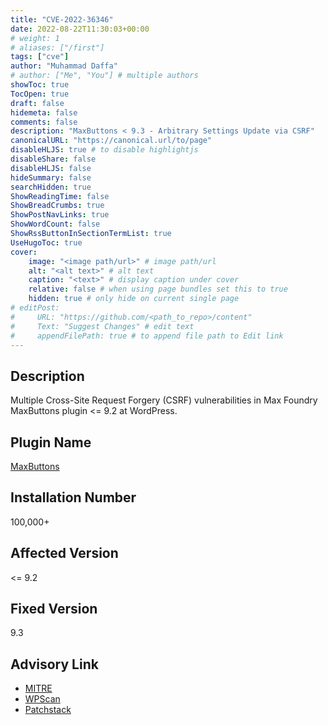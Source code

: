 ```yaml
---
title: "CVE-2022-36346"
date: 2022-08-22T11:30:03+00:00
# weight: 1
# aliases: ["/first"]
tags: ["cve"]
author: "Muhammad Daffa"
# author: ["Me", "You"] # multiple authors
showToc: true
TocOpen: true
draft: false
hidemeta: false
comments: false
description: "MaxButtons < 9.3 - Arbitrary Settings Update via CSRF"
canonicalURL: "https://canonical.url/to/page"
disableHLJS: true # to disable highlightjs
disableShare: false
disableHLJS: false
hideSummary: false
searchHidden: true
ShowReadingTime: false
ShowBreadCrumbs: true
ShowPostNavLinks: true
ShowWordCount: false
ShowRssButtonInSectionTermList: true
UseHugoToc: true
cover:
    image: "<image path/url>" # image path/url
    alt: "<alt text>" # alt text
    caption: "<text>" # display caption under cover
    relative: false # when using page bundles set this to true
    hidden: true # only hide on current single page
# editPost:
#     URL: "https://github.com/<path_to_repo>/content"
#     Text: "Suggest Changes" # edit text
#     appendFilePath: true # to append file path to Edit link
---
```

## Description
Multiple Cross-Site Request Forgery (CSRF) vulnerabilities in Max Foundry MaxButtons plugin <= 9.2 at WordPress.

## Plugin Name
[MaxButtons](https://wordpress.org/plugins/maxbuttons/)

## Installation Number
100,000+

## Affected Version
<= 9.2

## Fixed Version
9.3

## Advisory Link
  * [MITRE](https://cve.mitre.org/cgi-bin/cvename.cgi?name=CVE-2022-36346)
  * [WPScan](https://wpscan.com/vulnerability/c1b448e0-430a-4f47-aded-77af8d291232)
  * [Patchstack](https://patchstack.com/database/vulnerability/maxbuttons/wordpress-maxbuttons-plugins-9-2-multiple-cross-site-request-forgery-csrf-vulnerabilities)
